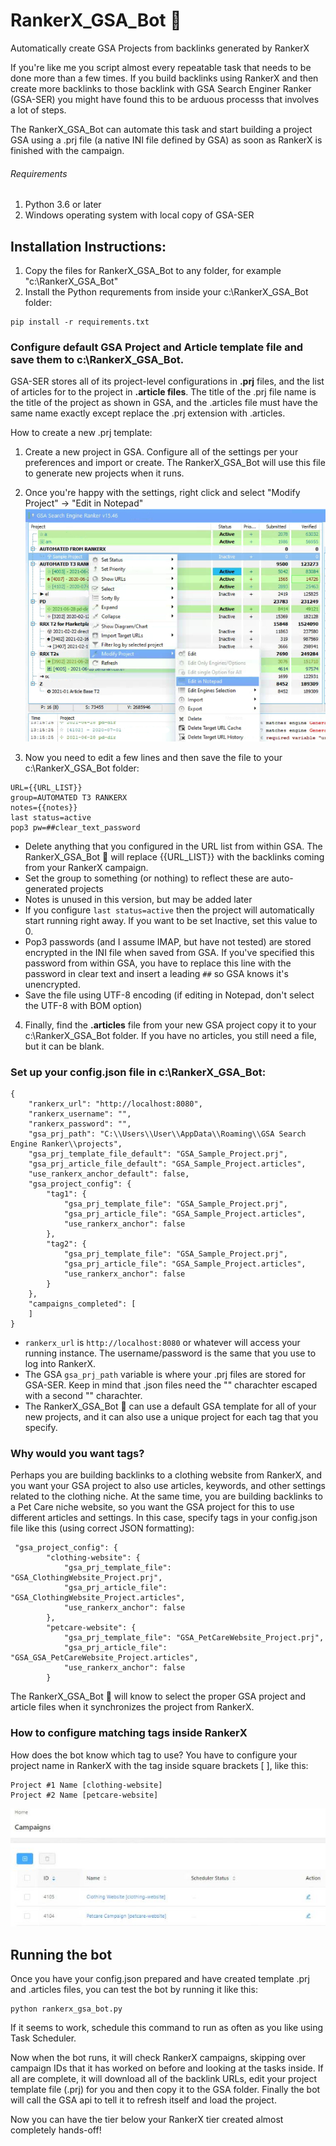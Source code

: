 # RankerX_GSA_Bot 🤖
Automatically create GSA Projects from backlinks generated by RankerX

If you're like me you script almost every repeatable task that needs to be done more than a few times. If you build backlinks using RankerX and then create more backlinks to those backlink with GSA Search Enginer Ranker (GSA-SER)  you might have found this to be arduous processs that involves a lot of steps. 

The RankerX_GSA_Bot can automate this task and start building a project GSA using a .prj file (a native INI file defined by GSA) as soon as RankerX is finished with the campaign.

###### Requirements
1. Python 3.6 or later
2. Windows operating system with local copy of GSA-SER

## Installation Instructions:

1. Copy the files for RankerX_GSA_Bot to any folder, for example "c:\RankerX_GSA_Bot"
2. Install the Python requrements from inside your c:\RankerX_GSA_Bot folder:

```
pip install -r requirements.txt
```

### Configure default GSA Project and Article template file and save them to c:\RankerX_GSA_Bot. 

GSA-SER stores all of its project-level configurations in **.prj** files, and the list of articles for to the project in **.article files**. The title of the .prj file name is the title of the project as shown in GSA, and the .articles file must have the same name exactly except replace the .prj extension with .articles. 

How to create a new .prj template:

1. Create a new project in GSA. Configure all of the settings per your preferences and import or create. The RankerX_GSA_Bot will use this file to generate new projects when it runs. 

2. Once you're happy with the settings, right click and select "Modify Project" -> "Edit in Notepad"
![RankerX GSA Tags](./howto/gsa_settings.JPG)

3. Now you need to edit a few lines and then save the file to your c:\RankerX_GSA_Bot folder:

```
URL={{URL_LIST}}
group=AUTOMATED T3 RANKERX
notes={{notes}}
last status=active
pop3 pw=##clear_text_password
```

- Delete anything that you configured in the URL list from within GSA. The RankerX_GSA_Bot 🤖 will replace {{URL_LIST}} with the backlinks coming from your RankerX campaign.
- Set the group to something (or nothing) to reflect these are auto-generated projects
- Notes is unused in this version, but may be added later
- If you configure `last status=active` then the project will automatically start running right away. If you want to be set Inactive, set this value to 0.
- Pop3 passwords (and I assume IMAP, but have not tested) are stored encrypted in the INI file when saved from GSA. If you've specified this password from within GSA, you have to replace this line with the password in clear text and insert a leading `##` so GSA knows it's unencrypted.
- Save the file using UTF-8 encoding (if editing in Notepad, don't select the UTF-8 with BOM option)

4. Finally, find the **.articles** file from your new GSA project copy it to your c:\RankerX_GSA_Bot folder. If you have no articles, you still need a file, but it can be blank.


###  Set up your config.json file in c:\RankerX_GSA_Bot:

```
{
    "rankerx_url": "http://localhost:8080",
    "rankerx_username": "",
    "rankerx_password": "",
    "gsa_prj_path": "C:\\Users\\User\\AppData\\Roaming\\GSA Search Engine Ranker\\projects",
    "gsa_prj_template_file_default": "GSA_Sample_Project.prj",
    "gsa_prj_article_file_default": "GSA_Sample_Project.articles",
    "use_rankerx_anchor_default": false,
    "gsa_project_config": {
        "tag1": {
            "gsa_prj_template_file": "GSA_Sample_Project.prj",
            "gsa_prj_article_file": "GSA_Sample_Project.articles",
            "use_rankerx_anchor": false
        },
        "tag2": {
            "gsa_prj_template_file": "GSA_Sample_Project.prj",
            "gsa_prj_article_file": "GSA_Sample_Project.articles",
            "use_rankerx_anchor": false
        }
    },
    "campaigns_completed": [
    ]
}
```

- `rankerx_url` is `http://localhost:8080` or whatever will access your running instance. The username/password is the same that you use to log into RankerX.
- The GSA `gsa_prj_path` variable is where your .prj files are stored for GSA-SER. Keep in mind that .json files need the "\" charachter escaped with a second "\" charachter. 
- The RankerX_GSA_Bot 🤖 can use a default GSA template for all of your new projects, and it can also use a unique project for each tag that you specify. 

### Why would you want tags? 
Perhaps you are building backlinks to a clothing website from RankerX, and you want your GSA project to also use articles, keywords, and other settings related to the clothing niche. At the same time, you are building backlinks to a Pet Care niche website, so you want the GSA project for this to use different articles and settings. In this case, specify tags in your config.json file like this (using correct JSON formatting):

```
 "gsa_project_config": {
        "clothing-website": {
            "gsa_prj_template_file": "GSA_ClothingWebsite_Project.prj",
            "gsa_prj_article_file": "GSA_ClothingWebsite_Project.articles",
            "use_rankerx_anchor": false
        },
        "petcare-website": {
            "gsa_prj_template_file": "GSA_PetCareWebsite_Project.prj",
            "gsa_prj_article_file": "GSA_GSA_PetCareWebsite_Project.articles",
            "use_rankerx_anchor": false
        }
```

The RankerX_GSA_Bot 🤖 will know to select the proper GSA project and article files when it synchronizes the project from RankerX. 

### How to configure matching tags inside RankerX
How does the bot know which tag to use? You have to configure your project name in RankerX with the tag inside square brackets [ ], like this:

```
Project #1 Name [clothing-website]
Project #2 Name [petcare-website]
```
![RankerX GSA Tags](./howto/rankerx_settings.JPG)

## Running the bot

Once you have your config.json prepared and have created template .prj and .articles files, you can test the bot by running it like this:

```
python rankerx_gsa_bot.py
```

If it seems to work, schedule this command to run as often as you like using Task Scheduler. 

Now when the bot runs, it will check RankerX campaigns, skipping over campaign IDs that it has worked on before and looking at the tasks inside. If all are complete, it will download all of the backlink URLs, edit your project template file (.prj) for you and then copy it to the GSA folder. Finally the bot will call the GSA api to tell it to refresh itself and load the project.

Now you can have the tier below your RankerX tier created almost completely hands-off! 
